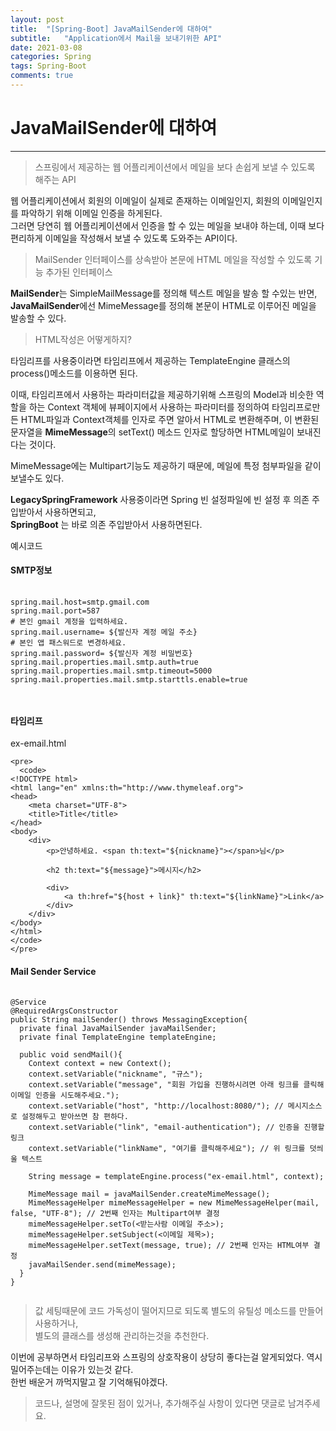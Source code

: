 ```yaml
---
layout: post
title:  "[Spring-Boot] JavaMailSender에 대하여"
subtitle:   "Application에서 Mail을 보내기위한 API"
date: 2021-03-08
categories: Spring
tags: Spring-Boot
comments: true
---
```


# JavaMailSender에 대하여
---
>스프링에서 제공하는 웹 어플리케이션에서 메일을 보다 손쉽게 보낼 수 있도록 해주는 API

웹 어플리케이션에서 회원의 이메일이 실제로 존재하는 이메일인지, 회원의 이메일인지를 파악하기 위해 이메일 인증을 하게된다.  
그러면 당연히 웹 어플리케이션에서 인증을 할 수 있는 메일을 보내야 하는데, 이때 보다 편리하게 이메일을 작성해서 보낼 수 있도록 도와주는 API이다.


> MailSender 인터페이스를 상속받아 본문에 HTML 메일을 작성할 수 있도록 기능 추가된 인터페이스

<strong>MailSender</strong>는 SimpleMailMessage를 정의해 텍스트 메일을 발송 할 수있는 반면,  
<strong>JavaMailSender</strong>에선 MimeMessage를 정의해 본문이 HTML로 이루어진 메일을 발송할 수 있다.

> HTML작성은 어떻게하지?

타임리프를 사용중이라면 타임리프에서 제공하는 TemplateEngine 클래스의 process()메소드를 이용하면 된다.

이때, 타임리프에서 사용하는 파라미터값을 제공하기위해 스프링의 Model과 비슷한 역할을 하는 Context 객체에 뷰페이지에서 사용하는 파라미터를 정의하여 타임리프로만든 HTML파일과 Context객체를 인자로 주면 알아서 HTML로 변환해주며, 이 변환된 문자열을 <strong>MimeMessage</strong>의 setText() 메소드 인자로 할당하면 HTML메일이 보내진다는 것이다.

MimeMessage에는 Multipart기능도 제공하기 때문에, 메일에 특정 첨부파일을 같이 보낼수도 있다.

<strong>LegacySpringFramework</strong> 사용중이라면 Spring 빈 설정파일에 빈 설정 후 의존 주입받아서 사용하면되고,  
<strong>SpringBoot</strong> 는 바로 의존 주입받아서 사용하면된다.



예시코드  
#### SMTP정보
<pre>
  <code>
spring.mail.host=smtp.gmail.com
spring.mail.port=587
# 본인 gmail 계정을 입력하세요.
spring.mail.username= ${발신자 계정 메일 주소}
# 본인 앱 패스워드로 변경하세요.
spring.mail.password= ${발신자 계정 비밀번호}
spring.mail.properties.mail.smtp.auth=true
spring.mail.properties.mail.smtp.timeout=5000
spring.mail.properties.mail.smtp.starttls.enable=true

  </code>
</pre>


#### 타임리프
ex-email.html
~~~
<pre>
  <code>
<!DOCTYPE html>
<html lang="en" xmlns:th="http://www.thymeleaf.org">
<head>
    <meta charset="UTF-8">
    <title>Title</title>
</head>
<body>
    <div>
        <p>안녕하세요. <span th:text="${nickname}"></span>님</p>

        <h2 th:text="${message}">메시지</h2>

        <div>
            <a th:href="${host + link}" th:text="${linkName}">Link</a>
        </div>
    </div>
</body>
</html>
</code>
</pre>
~~~

#### Mail Sender Service
<pre>
  <code>
@Service
@RequiredArgsConstructor
public String mailSender() throws MessagingException{
  private final JavaMailSender javaMailSender;
  private final TemplateEngine templateEngine;

  public void sendMail(){
    Context context = new Context();
    context.setVariable("nickname", "규스");
    context.setVariable("message", "회원 가입을 진행하시려면 아래 링크를 클릭해 이메일 인증을 시도해주세요.");
    context.setVariable("host", "http://localhost:8080/"); // 메시지소스로 설정해두고 받아쓰면 참 편하다.
    context.setVariable("link", "email-authentication"); // 인증을 진행할 링크
    context.setVariable("linkName", "여기를 클릭해주세요"); // 위 링크를 덧씌울 텍스트

    String message = templateEngine.process("ex-email.html", context);

    MimeMessage mail = javaMailSender.createMimeMessage();
    MimeMessageHelper mimeMessageHelper = new MimeMessageHelper(mail, false, "UTF-8"); // 2번째 인자는 Multipart여부 결정
    mimeMessageHelper.setTo(<받는사람 이메일 주소>);
    mimeMessageHelper.setSubject(<이메일 제목>);
    mimeMessageHelper.setText(message, true); // 2번째 인자는 HTML여부 결정
    javaMailSender.send(mimeMessage);
  }
}
  </code>
</pre>

>값 세팅때문에 코드 가독성이 떨어지므로 되도록 별도의 유틸성 메소드를 만들어 사용하거나,  
별도의 클래스를 생성해 관리하는것을 추천한다.

이번에 공부하면서 타임리프와 스프링의 상호작용이 상당히 좋다는걸 알게되었다. 역시 밀어주는데는 이유가 있는것 같다.  
한번 배운거 까먹지말고 잘 기억해둬야겠다.

>코드나, 설명에 잘못된 점이 있거나, 추가해주실 사항이 있다면 댓글로 남겨주세요.
